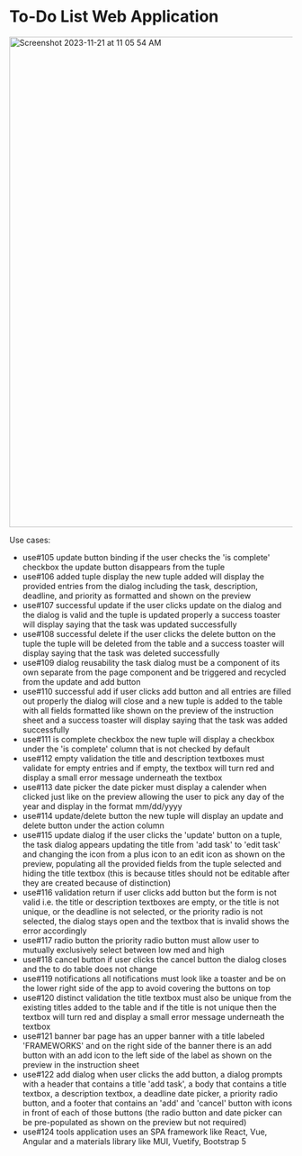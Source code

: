 # To-Do List Web Application
<img width="871" alt="Screenshot 2023-11-21 at 11 05 54 AM" src="https://github.com/nicoguerra18/ToDoApp/assets/139820627/51b4a49c-34b4-4b6b-8184-13cbb3b6e746">



Use cases:
- use#105	update button binding	if the user checks the 'is complete' checkbox the update button disappears from the tuple
- use#106	added tuple display	the new tuple added will display the provided entries from the dialog including the task, description, deadline, and priority as formatted and 
  shown on the preview
- use#107	successful update	if the user clicks update on the dialog and the dialog is valid and the tuple is updated properly a success toaster will display saying that the 
  task was updated successfully
- use#108	successful delete	if the user clicks the delete button on the tuple the tuple will be deleted from the table and a success toaster will display saying that the task 
  was deleted successfully
- use#109	dialog reusability	the task dialog must be a component of its own separate from the page component and be triggered and recycled from the update and add button
- use#110	successful add	if user clicks add button and all entries are filled out properly the dialog will close and a new tuple is added to the table with all fields 
  formatted like shown on the preview of the instruction sheet and a success toaster will display saying that the task was added successfully
- use#111	is complete checkbox	the new tuple will display a checkbox under the 'is complete' column that is not checked by default
- use#112	empty validation	the title and description textboxes must validate for empty entries and if empty, the textbox will turn red and display a small error message underneath the textbox
- use#113	date picker	the date picker must display a calender when clicked just like on the preview allowing the user to pick any day of the year and display in the format 
  mm/dd/yyyy
- use#114	update/delete button	the new tuple will display an update and delete button under the action column
- use#115	update dialog	if the user clicks the 'update' button on a tuple, the task dialog appears updating the title from 'add task' to 'edit task' and changing the icon from 
  a plus icon to an edit icon as shown on the preview, populating all the provided fields from the tuple selected and hiding the title textbox (this is because titles should 
  not be editable after they are created because of distinction)
- use#116	validation return	if user clicks add button but the form is not valid i.e. the title or description textboxes are empty, or the title is not unique, or the deadline 
  is not selected, or the priority radio is not selected, the dialog stays open and the textbox that is invalid shows the error accordingly
- use#117	radio button	the priority radio button must allow user to mutually exclusively select between low med and high
- use#118	cancel button	if user clicks the cancel button the dialog closes and the to do table does not change
- use#119	notifications	all notifications must look like a toaster and be on the lower right side of the app to avoid covering the buttons on top
- use#120	distinct validation	the title textbox must also be unique from the existing titles added to the table and if the title is not unique then the textbox will turn red 
  and display a small error message underneath the textbox
- use#121	banner bar	page has an upper banner with a title labeled 'FRAMEWORKS' and on the right side of the banner there is an add button with an add icon to the left side of 
  the label as shown on the preview in the instruction sheet
- use#122	add dialog	when user clicks the add button, a dialog prompts with a header that contains a title 'add task', a body that contains a title textbox, a description 
  textbox, a deadline date picker, a priority radio button, and a footer that contains an 'add' and 'cancel' button with icons in front of each of those buttons (the radio 
  button and date picker can be pre-populated as shown on the preview but not required)
- use#124	tools	application uses an SPA framework like React, Vue, Angular and a materials library like MUI, Vuetify, Bootstrap 5



